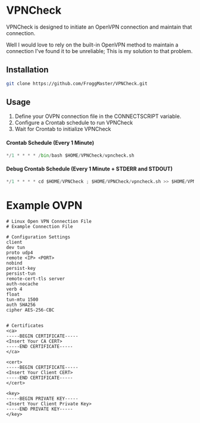 # VPNCheck

VPNCheck is designed to initiate an OpenVPN connection and maintain that connection.

Well I would love to rely on the built-in OpenVPN method to maintain a connection I've found it to be unreliable; This is my solution to that problem. 

## Installation

```bash
git clone https://github.com/FroggMaster/VPNCheck.git
```

## Usage
1) Define your OVPN connection file in the CONNECTSCRIPT variable.
2) Configure a Crontab schedule to run VPNCheck
3) Wait for Crontab to initialize VPNCheck 

#### Crontab Schedule (Every 1 Minute)
```python
*/1 * * * * /bin/bash $HOME/VPNCheck/vpncheck.sh
```
#### Debug Crontab Schedule (Every 1 Minute + STDERR and STDOUT)
```python
*/1 * * * * cd $HOME/VPNCheck ; $HOME/VPNCheck/vpncheck.sh >> $HOME/VPNCheck/cronlog.log 2>&1
```

# Example OVPN
```
# Linux Open VPN Connection File
# Example Connection File

# Configuration Settings
client
dev tun
proto udp4
remote <IP> <PORT>
nobind
persist-key
persist-tun
remote-cert-tls server
auth-nocache
verb 4
float
tun-mtu 1500
auth SHA256
cipher AES-256-CBC


# Certificates
<ca>
-----BEGIN CERTIFICATE-----
<Insert Your CA CERT>
-----END CERTIFICATE-----
</ca>

<cert>
-----BEGIN CERTIFICATE-----
<Insert Your Client CERT>
-----END CERTIFICATE-----
</cert>

<key>
-----BEGIN PRIVATE KEY-----
<Insert Your Client Private Key>
-----END PRIVATE KEY-----
</key>
```
